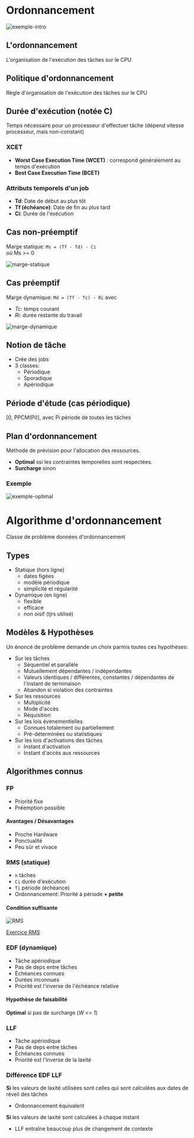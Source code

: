 # Ordonnancement

![exemple-intro](https://user-images.githubusercontent.com/19282069/141006053-3b97eb52-0cc0-40c9-a17c-c991795700d8.png)

## L'ordonnancement
L'organisation de l'exécution des tâches sur le CPU

## Politique d'ordonnancement
Règle d'organisation de l'exécution des tâches sur le CPU

## Durée d'exécution (notée C)

Temps nécessaire pour un processeur d'effectuer tâche (dépend vitesse processeur, mais non-constant)

### XCET
- **Worst Case Execution Time (WCET)** : correspond généralement au temps d'exécution
- **Best Case Execution Time (BCET)**

### Attributs temporels d'un job
- **Td**: Date de début au plus tôt
- **Tf (échéance)**: Date de fin au plus tard
- **Ci**: Durée de l'exécution

## Cas non-préemptif
Marge statique: `Ms = (Tf - Td) - Ci`     
*où* Ms >= 0

![marge-statique](https://user-images.githubusercontent.com/19282069/141007221-d89ef055-ddb9-4028-a37d-0c3db7521518.png)

## Cas préemptif
Marge dynamique: `Md = (Tf - Tc) - Ri` avec
- *Tc*: temps courant
- *Ri*: durée restante du travail

![marge-dynamique](https://user-images.githubusercontent.com/19282069/141007556-5e988e46-f21f-492a-9f9f-8a1319901c0f.png)

## Notion de tâche
- Crée des jobs
- 3 classes:
    - Périodique
    - Sporadique
    - Apériodique

## Période d'étude (cas périodique)
[0, PPCM(Pi)], avec Pi période de toutes les tâches

## Plan d'ordonnancement
Méthode de prévision pour l'allocation des ressources. 
- **Optimal** ssi les contraintes temporelles sont respectées.
- **Surcharge** sinon
### Exemple
![exemple-optimal](https://user-images.githubusercontent.com/19282069/141008410-9257dfd8-2a6e-414f-a440-c986aa0f3426.png)

# Algorithme d'ordonnancement
Classe de problème données d'ordonnancement

## Types
- Statique (hors ligne)
    - dates figées
    - modèle périodique
    - simplicité et régularité
- Dynamique (en ligne)
    - flexible
    - efficace
    - non oisif (tjrs utilisé)

## Modèles & Hypothèses
Un énoncé de problème demande un choix parmis toutes ces hypothèses:
- Sur les tâches
    - Séquentiel et parallèle
    - Mutuellement dépendantes / indépendantes
    - Valeurs identiques / différentes, constantes / dépendantes de l'instant de terminaison
    - Abandon si violation des contraintes
- Sur les ressources
    - Multiplicité
    - Mode d'accès
    - Réquisition
- Sur les lois évènementielles
    - Connues totalement ou partiellement 
    - Pré-déterminées ou statistiques
- Sur les lois d'activations des tâches
    - Instant d'activation
    - Instant d'accès aux ressources

## Algorithmes connus

### FP
- Priorité fixe
- Préemption possible

#### Avantages / Désavantages
- Proche Hardware
- Ponctualité
- Peu sûr et vivace

### RMS (statique)
- `n` tâches
- `Ci` durée d'exécution
- `Ti` période (échéance)
- Ordonnancement: Priorité à période **+ petite**

#### Condition suffisante
![RMS](https://user-images.githubusercontent.com/19282069/141013280-1897b26c-e9c0-47a2-bfbf-95bc709ce15a.png)

[Exercice RMS](/CM2.md#Exercices)

### EDF (dynamique)
- Tâche apériodique
- Pas de deps entre tâches
- Échéances connues
- Durées inconnues
- Priorité est l'inverse de l'échéance relative
#### Hypothèse de faisabilité
**Optimal** si pas de surcharge (*W <= 1*)

### LLF
- Tâche apériodique
- Pas de deps entre tâches
- Échéances connues
- Priorité est l'inverse de la laxité

### Différence EDF LLF
**Si** les valeurs de laxité utilisées sont celles qui sont calculées aux dates de réveil des tâches     
- Ordonnancement équivalent

**Si** les valeurs de laxité sont calculées à chaque instant   
- LLF entraîne beaucoup plus de changement de contexte